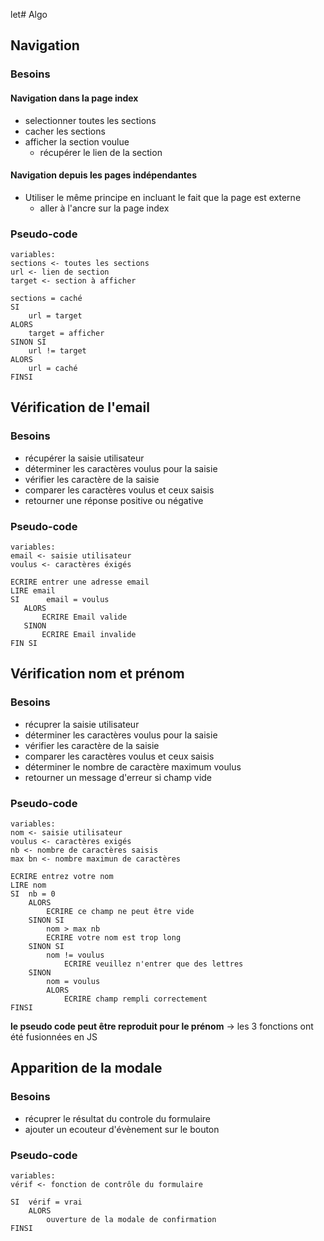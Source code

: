 let# Algo

## Navigation

### Besoins
#### Navigation dans la page index
- selectionner toutes les sections
- cacher les sections
- afficher la section voulue
    - récupérer le lien de la section 
#### Navigation depuis les pages indépendantes
- Utiliser le même principe en incluant le fait que la page est externe
    - aller à l'ancre sur la page index

### Pseudo-code
```
variables:
sections <- toutes les sections
url <- lien de section
target <- section à afficher

sections = caché
SI 
    url = target
ALORS
    target = afficher
SINON SI
    url != target
ALORS
    url = caché 
FINSI
```

## Vérification de l'email
### Besoins
- récupérer la saisie utilisateur
- déterminer les caractères voulus pour la saisie
- vérifier les caractère de la saisie
- comparer les caractères voulus et ceux saisis
- retourner une réponse positive ou négative

### Pseudo-code
 ```
variables:
email <- saisie utilisateur
voulus <- caractères éxigés

ECRIRE entrer une adresse email
LIRE email
SI 		email = voulus 
	ALORS
		ECRIRE Email valide
    SINON
        ECRIRE Email invalide
FIN SI
 ```

## Vérification nom et prénom

### Besoins
- récuprer la saisie utilisateur
- déterminer les caractères voulus pour la saisie
- vérifier les caractère de la saisie
- comparer les caractères voulus et ceux saisis
- déterminer le nombre de caractère maximum voulus
- retourner un message d'erreur si champ vide

### Pseudo-code
```
variables:
nom <- saisie utilisateur
voulus <- caractères exigés
nb <- nombre de caractères saisis
max bn <- nombre maximun de caractères

ECRIRE entrez votre nom
LIRE nom
SI  nb = 0
    ALORS
        ECRIRE ce champ ne peut être vide
    SINON SI
        nom > max nb
        ECRIRE votre nom est trop long
    SINON SI
        nom != voulus
            ECRIRE veuillez n'entrer que des lettres
    SINON
        nom = voulus
        ALORS
            ECRIRE champ rempli correctement
FINSI
```
**le pseudo code peut être reproduit pour le prénom**
 -> les 3 fonctions ont été fusionnées en JS
 

##  Apparition de la modale

### Besoins
- récuprer le résultat du controle du formulaire
- ajouter un ecouteur d'évènement sur le bouton 

### Pseudo-code
```
variables:
vérif <- fonction de contrôle du formulaire

SI  vérif = vrai
    ALORS
        ouverture de la modale de confirmation
FINSI
```







